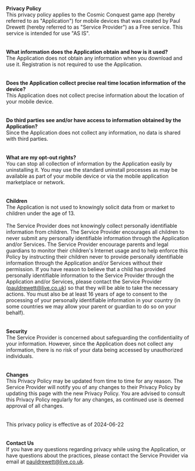 
**Privacy Policy**\
This privacy policy applies to the Cosmic Conquest game app (hereby referred to as "Application") for mobile devices that was created by Paul Drewett (hereby referred to as "Service Provider") as a Free service. This service is intended for use "AS IS".\
 \
 \
**What information does the Application obtain and how is it used?**\
The Application does not obtain any information when you download and use it. Registration is not required to use the Application.\
 \
 \
**Does the Application collect precise real time location information of the device?**\
This Application does not collect precise information about the location of your mobile device.\
\
\
**Do third parties see and/or have access to information obtained by the Application?**\
Since the Application does not collect any information, no data is shared with third parties.\
\
\
**What are my opt-out rights?**\
You can stop all collection of information by the Application easily by uninstalling it. You may use the standard uninstall processes as may be available as part of your mobile device or via the mobile application marketplace or network.\
\
\
**Children**\
The Application is not used to knowingly solicit data from or market to children under the age of 13.\
\
The Service Provider does not knowingly collect personally identifiable information from children. The Service Provider encourages all children to never submit any personally identifiable information through the Application and/or Services. The Service Provider encourage parents and legal guardians to monitor their children's Internet usage and to help enforce this Policy by instructing their children never to provide personally identifiable information through the Application and/or Services without their permission. If you have reason to believe that a child has provided personally identifiable information to the Service Provider through the Application and/or Services, please contact the Service Provider (pauldrewett@live.co.uk) so that they will be able to take the necessary actions. You must also be at least 16 years of age to consent to the processing of your personally identifiable information in your country (in some countries we may allow your parent or guardian to do so on your behalf).\
\
\
**Security**\
The Service Provider is concerned about safeguarding the confidentiality of your information. However, since the Application does not collect any information, there is no risk of your data being accessed by unauthorized individuals.\
\
\
**Changes**\
This Privacy Policy may be updated from time to time for any reason. The Service Provider will notify you of any changes to their Privacy Policy by updating this page with the new Privacy Policy. You are advised to consult this Privacy Policy regularly for any changes, as continued use is deemed approval of all changes.\
\
\
This privacy policy is effective as of 2024-06-22\
\
\
**Contact Us**\
If you have any questions regarding privacy while using the Application, or have questions about the practices, please contact the Service Provider via email at pauldrewett@live.co.uk.
  


